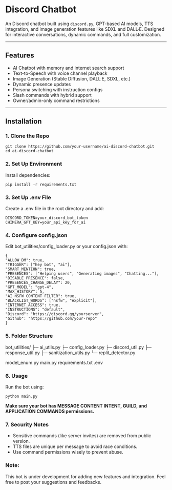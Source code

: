 # Discord Chatbot

An Discord chatbot built using `discord.py`, GPT-based AI models, TTS integration, and image generation features like SDXL and DALL·E. Designed for interactive conversations, dynamic commands, and full customization.

---

##  Features

- AI Chatbot with memory and internet search support
- Text-to-Speech with voice channel playback
- Image Generation (Stable Diffusion, DALL·E, SDXL, etc.)
- Dynamic presence updates
- Persona switching with instruction configs
- Slash commands with hybrid support
- Owner/admin-only command restrictions

---

## Installation

### 1. Clone the Repo

`git clone https://github.com/your-username/ai-discord-chatbot.git`<br>
`cd ai-discord-chatbot`

### 2. Set Up Environment

Install dependencies:

`pip install -r requirements.txt`


### 3. Set Up .env File
Create a .env file in the root directory and add:

`DISCORD_TOKEN=your_discord_bot_token`<br>
`CHIMERA_GPT_KEY=your_api_key_for_ai`


### 4. Configure config.json
 
Edit bot_utilities/config_loader.py or your config.json with:

`{`<br>
  `"ALLOW_DM": true,`<br>
  `"TRIGGER": ["hey bot", "ai"],`<br>
  `"SMART_MENTION": true,`<br>
  `"PRESENCES": ["Helping users", "Generating images", "Chatting..."],`<br>
  `"DISABLE_PRESENCE": false,`<br>
  `"PRESENCES_CHANGE_DELAY": 20,`<br>
  `"GPT_MODEL": "gpt-4",`<br>
  `"MAX_HISTORY": 5,`<br>
  `"AI_NSFW_CONTENT_FILTER": true,`<br>
  `"BLACKLIST_WORDS": ["nsfw", "explicit"],`<br>
  `"INTERNET_ACCESS": true,`<br>
  `"INSTRUCTIONS": "default",`<br>
  `"Discord": "https://discord.gg/yourserver",`<br>
  `"Github": "https://github.com/your-repo"`<br>
`}`<br>

### 5. Folder Structure

 bot_utilities/
    ├─ ai_utils.py
    ├─ config_loader.py
    ├─ discord_util.py
    ├─ response_util.py
    ├─ sanitization_utils.py
    └─ replit_detector.py

 model_enum.py
 main.py
 requirements.txt
 .env

### 6. Usage
Run the bot using:

`python main.py`

**Make sure your bot has MESSAGE CONTENT INTENT, GUILD, and APPLICATION COMMANDS permissions.**


### 7. Security Notes

- Sensitive commands (like server invites) are removed from public version.
- TTS files are unique per message to avoid race conditions.
- Use command permissions wisely to prevent abuse.

### Note:
This bot is under development for adding new features and integration. Feel free to post your suggestions and feedbacks.
